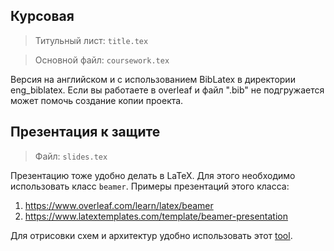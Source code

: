 ## Курсовая

> Титульный лист: `title.tex`

> Основной файл: `coursework.tex`

Версия на английском и с использованием BibLatex в директории eng_biblatex. Если вы работаете в overleaf и файл ".bib" не подгружается может помочь создание копии проекта.

## Презентация к защите

> Файл: `slides.tex`

Презентацию тоже удобно делать в LaTeX. Для этого необходимо использовать класс `beamer`. Примеры презентаций этого класса: 

1. https://www.overleaf.com/learn/latex/beamer
2. https://www.latextemplates.com/template/beamer-presentation

Для отрисовки схем и архитектур удобно использовать этот [tool](https://excalidraw.com).
